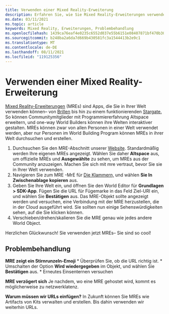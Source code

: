 ```yaml
---
title: Verwenden einer Mixed Reality-Erweiterung
description: Erfahren Sie, wie Sie Mixed Reality-Erweiterungen verwenden und probleme, um Ihre AltspaceVR-Welten zu erweitern und anzupassen.
ms.date: 03/11/2021
ms.topic: article
keywords: Mixed Reality, Erweiterungen, Problembehandlung
ms.openlocfilehash: 1439ca76eaf4e0235c6552d037e55b6151e08407871bf470b3011b6cf8cbccd5
ms.sourcegitcommit: b248ba2a6da7d669b430581fc3a1544413b2e9c1
ms.translationtype: MT
ms.contentlocale: de-DE
ms.lasthandoff: 08/11/2021
ms.locfileid: "119125356"
---
```

# <a name="using-a-mixed-reality-extension"></a>Verwenden einer Mixed Reality-Erweiterung

[Mixed Reality-Erweiterungen](https://developer.altvr.com/) (MREs) sind Apps, die Sie in Ihrer Welt verwenden können– von [Brillen](https://account.altvr.com/mres/1173667287173955931) bis hin zu einem funktionierenden [Stargate.](https://account.altvr.com/mres/1152987031857529562) So können Communitymitglieder mit Programmiererfahrung Altspace erweitern, und one-way World Builders können ihre Welten interaktiver gestalten. MREs können zwar von allen Personen in einer Welt verwendet werden, aber nur Personen im World Building Program können MREs in ihrer Welt durchsuchen und erstellen. 

1. Durchsuchen Sie den MRE-Abschnitt unserer [Website](https://account.altvr.com/mres). Standardmäßig werden Ihre eigenen MREs angezeigt. Wählen Sie daher **Altspace** aus, um offizielle MREs und **Ausgewählte** zu sehen, um MREs aus der Community anzuzeigen. Machen Sie sich mit mre vertraut, bevor Sie sie in Ihrer Welt verwenden. 
2. Navigieren Sie zum MRE -MrE für [Die Klammern,](https://account.altvr.com/mres/1173667287173955931) und wählen **Sie In Zwischenablage kopieren** aus. 
3. Geben Sie Ihre Welt ein, und öffnen Sie den World Editor für **Grundlagen > SDK-App**. Fügen Sie die URL für Fügemarke in das Feld Ziel-URI ein, und wählen Sie **Bestätigen** aus. Das MRE-Objekt sollte angezeigt werden und versuchen, eine Verbindung mit der MRE herzustellen, die in der Cloud ausgeführt wird. Sie sollten nun einige Sehenswürdigkeiten sehen, auf die Sie klicken können.
4. Verschieben/drehen/skalieren Sie die MRE genau wie jedes andere World Object.

Herzlichen Glückwunsch! Sie verwenden jetzt MREs– Sie sind so cool!

## <a name="troubleshooting"></a>Problembehandlung

**MRE zeigt ein Stirnrunzeln-Emoji** 
    * Überprüfen Sie, ob die URL richtig ist.
    * Umschalten der Option **Wird wiedergegeben** im Objekt, und wählen Sie **Bestätigen** aus.
    * Erneutes Einsenternen versuchen

**MRE verzögert sich** Je nachdem, wo eine MRE gehostet wird, kommt es möglicherweise zu netzwerklatenz.

**Warum müssen wir URLs einfügen?**
In Zukunft können Sie MREs wie Artifacts von Kits verwalten und erstellen. Bis dahin verwenden wir weiterhin URLs.